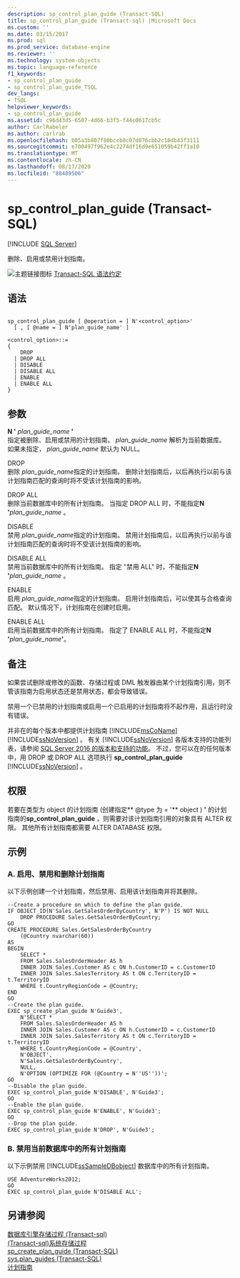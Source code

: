 ```yaml
---
description: sp_control_plan_guide (Transact-SQL)
title: sp_control_plan_guide (Transact-sql) |Microsoft Docs
ms.custom: ''
ms.date: 03/15/2017
ms.prod: sql
ms.prod_service: database-engine
ms.reviewer: ''
ms.technology: system-objects
ms.topic: language-reference
f1_keywords:
- sp_control_plan_guide
- sp_control_plan_guide_TSQL
dev_langs:
- TSQL
helpviewer_keywords:
- sp_control_plan_guide
ms.assetid: c96d43d5-6507-4d66-b3f5-f44c0617cb5c
author: CarlRabeler
ms.author: carlrab
ms.openlocfilehash: b05a3b807f80bccb0c07d876cbb2c10db43f3111
ms.sourcegitcommit: e700497f962e4c2274df16d9e651059b42ff1a10
ms.translationtype: MT
ms.contentlocale: zh-CN
ms.lasthandoff: 08/17/2020
ms.locfileid: "88489506"
---
```

# <a name="sp_control_plan_guide-transact-sql"></a>sp_control_plan_guide (Transact-SQL)
[!INCLUDE [SQL Server](../../includes/applies-to-version/sqlserver.md)]

  删除、启用或禁用计划指南。  
  
 ![主题链接图标](../../database-engine/configure-windows/media/topic-link.gif "“主题链接”图标") [Transact-SQL 语法约定](../../t-sql/language-elements/transact-sql-syntax-conventions-transact-sql.md)  
  
## <a name="syntax"></a>语法  
  
```  
  
sp_control_plan_guide [ @operation = ] N'<control_option>'  
  [ , [ @name = ] N'plan_guide_name' ]  
  
<control_option>::=  
{   
    DROP   
  | DROP ALL  
  | DISABLE  
  | DISABLE ALL  
  | ENABLE   
  | ENABLE ALL  
}  
```  
  
## <a name="arguments"></a>参数  
 **N '** _plan_guide_name_ **'**  
 指定被删除、启用或禁用的计划指南。 *plan_guide_name* 解析为当前数据库。 如果未指定， *plan_guide_name* 默认为 NULL。  
  
 DROP  
 删除 *plan_guide_name*指定的计划指南。 删除计划指南后，以后再执行以前与该计划指南匹配的查询时将不受该计划指南的影响。  
  
 DROP ALL  
 删除当前数据库中的所有计划指南。 当指定 DROP ALL 时，不能指定**N '**_plan_guide_name_ 。  
  
 DISABLE  
 禁用 *plan_guide_name*指定的计划指南。 禁用计划指南后，以后再执行以前与该计划指南匹配的查询时将不受该计划指南的影响。  
  
 DISABLE ALL  
 禁用当前数据库中的所有计划指南。 指定 "禁用 ALL" 时，不能指定**N '**_plan_guide_name_ 。  
  
 ENABLE  
 启用 *plan_guide_name*指定的计划指南。 启用计划指南后，可以使其与合格查询匹配。 默认情况下，计划指南在创建时启用。  
  
 ENABLE ALL  
 启用当前数据库中的所有计划指南。 指定了 ENABLE ALL 时，不能指定**N '**_plan_guide_name_**'**。  
  
## <a name="remarks"></a>备注  
 如果尝试删除或修改的函数、存储过程或 DML 触发器由某个计划指南引用，则不管该指南为启用状态还是禁用状态，都会导致错误。  
  
 禁用一个已禁用的计划指南或启用一个已启用的计划指南将不起作用，且运行时没有错误。  
  
 并非在的每个版本中都提供计划指南 [!INCLUDE[msCoName](../../includes/msconame-md.md)] [!INCLUDE[ssNoVersion](../../includes/ssnoversion-md.md)] 。 有关 [!INCLUDE[ssNoVersion](../../includes/ssnoversion-md.md)] 各版本支持的功能列表，请参阅 [SQL Server 2016 的版本和支持的功能](../../sql-server/editions-and-supported-features-for-sql-server-2016.md)。 不过，您可以在的任何版本中，用 DROP 或 DROP ALL 选项执行 **sp_control_plan_guide** [!INCLUDE[ssNoVersion](../../includes/ssnoversion-md.md)] 。  
  
## <a name="permissions"></a>权限  
 若要在类型为 object 的计划指南 (创建指定** @type 为 = '** object ) **'** 的计划指南的**sp_control_plan_guide** ，则需要对该计划指南引用的对象具有 ALTER 权限。 其他所有计划指南都需要 ALTER DATABASE 权限。  
  
## <a name="examples"></a>示例  
  
### <a name="a-enabling-disabling-and-dropping-a-plan-guide"></a>A. 启用、禁用和删除计划指南  
 以下示例创建一个计划指南，然后禁用、启用该计划指南并将其删除。  
  
```  
--Create a procedure on which to define the plan guide.  
IF OBJECT_ID(N'Sales.GetSalesOrderByCountry', N'P') IS NOT NULL  
    DROP PROCEDURE Sales.GetSalesOrderByCountry;  
GO  
CREATE PROCEDURE Sales.GetSalesOrderByCountry   
    (@Country nvarchar(60))  
AS  
BEGIN  
    SELECT *  
    FROM Sales.SalesOrderHeader AS h   
    INNER JOIN Sales.Customer AS c ON h.CustomerID = c.CustomerID  
    INNER JOIN Sales.SalesTerritory AS t ON c.TerritoryID = t.TerritoryID  
    WHERE t.CountryRegionCode = @Country;  
END  
GO  
--Create the plan guide.  
EXEC sp_create_plan_guide N'Guide3',  
    N'SELECT *  
    FROM Sales.SalesOrderHeader AS h   
    INNER JOIN Sales.Customer AS c ON h.CustomerID = c.CustomerID  
    INNER JOIN Sales.SalesTerritory AS t ON c.TerritoryID = t.TerritoryID  
    WHERE t.CountryRegionCode = @Country',  
    N'OBJECT',  
    N'Sales.GetSalesOrderByCountry',  
    NULL,  
    N'OPTION (OPTIMIZE FOR (@Country = N''US''))';  
GO  
--Disable the plan guide.  
EXEC sp_control_plan_guide N'DISABLE', N'Guide3';  
GO  
--Enable the plan guide.  
EXEC sp_control_plan_guide N'ENABLE', N'Guide3';  
GO  
--Drop the plan guide.  
EXEC sp_control_plan_guide N'DROP', N'Guide3';  
```  
  
### <a name="b-disabling-all-plan-guides-in-the-current-database"></a>B. 禁用当前数据库中的所有计划指南  
 以下示例禁用 [!INCLUDE[ssSampleDBobject](../../includes/sssampledbobject-md.md)] 数据库中的所有计划指南。  
  
```  
USE AdventureWorks2012;  
GO  
EXEC sp_control_plan_guide N'DISABLE ALL';  
```  
  
## <a name="see-also"></a>另请参阅  
 [数据库引擎存储过程 &#40;Transact-sql&#41;](../../relational-databases/system-stored-procedures/database-engine-stored-procedures-transact-sql.md)   
 [&#40;Transact-sql&#41;系统存储过程 ](../../relational-databases/system-stored-procedures/system-stored-procedures-transact-sql.md)   
 [sp_create_plan_guide (Transact-SQL)](../../relational-databases/system-stored-procedures/sp-create-plan-guide-transact-sql.md)   
 [sys.plan_guides (Transact-SQL)](../../relational-databases/system-catalog-views/sys-plan-guides-transact-sql.md)   
 [计划指南](../../relational-databases/performance/plan-guides.md)  
  
  
